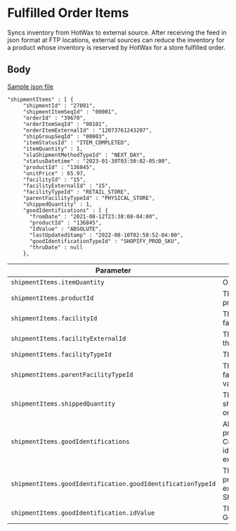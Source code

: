 # Fulfilled Order Items

Syncs inventory from HotWax to external source. After receiving the feed in json format at FTP locations, external sources can reduce the inventory for a product whose inventory is reserved by HotWax for a store fulfilled order. 

## Body 
[Sample json file](https://github.com/Dhiraj1405/oms-documentation/blob/BOPIS_API/Fulfillment/Samples/Fulfilled%20order%20items%20feed.json#L108)

```
"shipmentItems" : [ {
     "shipmentId" : "27091",
     "shipmentItemSeqId" : "00001",
     "orderId" : "39670",
     "orderItemSeqId" : "00101",
     "orderItemExternalId" : "12073761243207",
     "shipGroupSeqId" : "00003",
     "itemStatusId" : "ITEM_COMPLETED",
     "itemQuantity" : 1,
     "slaShipmentMethodTypeId" : "NEXT_DAY",
     "statusDatetime" : "2023-01-30T03:50:02-05:00",
     "productId" : "136845",
     "unitPrice" : 65.97,
     "facilityId" : "15",
     "facilityExternalId" : "15",
     "facilityTypeId" : "RETAIL_STORE",
     "parentFacilityTypeId" : "PHYSICAL_STORE",
     "shippedQuantity" : 1,
     "goodIdentifications" : [ {
       "fromDate" : "2021-08-12T23:38:08-04:00",
       "productId" : "136845",
       "IdValue" : "ABSOLUTE",
       "lastUpdatedStamp" : "2022-08-10T02:58:52-04:00",
       "goodIdentificationTypeId" : "SHOPIFY_PROD_SKU",
       "thruDate" : null
     },
```



| Parameter | Description | Required |
| ---- | ----------- | -------- |
| `shipmentItems.itemQuantity` | Ordered quantity | Yes |
| `shipmentItems.productId` | The internal Id of the product in HotWax | Yes |
| `shipmentItems.facilityId` | The internal Id of the facility in HotWax | Yes |
| `shipmentItems.facilityExternalId` | The Id of the facility in the external systems | Yes |
| `shipmentItems.facilityTypeId` | The type of the facility | Yes |
| `shipmentItems.parentFacilityTypeId` | The type of the parent facility, used to group various facility types. | Yes |
| `shipmentItems.shippedQuantity` | The quantity of items shipped from the ordered quantity. | Yes |
| `shipmentItems.goodIdentifications` | All identifications of the product in HotWax Commerce used to identify the product in external systems | Yes |
| `shipmentItems.goodIdentification.goodIdentificationTypeId` | The type of the unique product Identifier in the external systems (e.g. Shopify product SKU) | Yes |
| `shipmentItems.goodIdentification.idValue` | The value of the GoodIdentificationTypeId | Yes |


